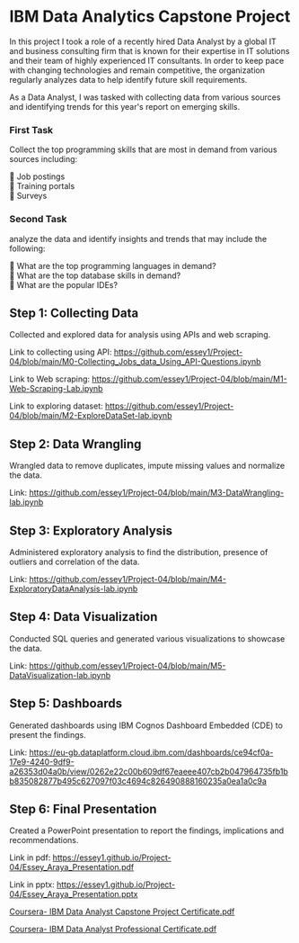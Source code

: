# IBM Data Analytics Capstone Project

In this project I took a role of a recently hired Data Analyst by a global IT and business consulting firm that is known for their expertise in IT solutions and their team of highly experienced IT consultants. In order to keep pace with changing technologies and remain competitive, the organization regularly analyzes data to help identify future skill requirements.

As a Data Analyst, I was tasked with collecting data from various sources and identifying trends for this year's report on emerging skills. 

### First Task

Collect the top programming skills that are most in demand from various sources including:

	Job postings <br />
	Training portals <br />
	Surveys <br />

### Second Task

analyze the data and identify insights and trends that may include the following:

	What are the top programming languages in demand? <br />
	What are the top database skills in demand? <br />
	What are the popular IDEs? <br />

## Step 1: Collecting Data
Collected and explored data for analysis using APIs and web scraping.

Link to collecting using API: https://github.com/essey1/Project-04/blob/main/M0-Collecting_Jobs_data_Using_API-Questions.ipynb

Link to Web scraping: https://github.com/essey1/Project-04/blob/main/M1-Web-Scraping-Lab.ipynb

Link to exploring dataset: https://github.com/essey1/Project-04/blob/main/M2-ExploreDataSet-lab.ipynb

## Step 2: Data Wrangling
Wrangled data to remove duplicates, impute missing values and normalize the data.

Link: https://github.com/essey1/Project-04/blob/main/M3-DataWrangling-lab.ipynb

## Step 3: Exploratory Analysis
Administered exploratory analysis to find the distribution, presence of outliers and correlation of the data.

Link: https://github.com/essey1/Project-04/blob/main/M4-ExploratoryDataAnalysis-lab.ipynb

## Step 4: Data Visualization
Conducted SQL queries and generated various visualizations to showcase the data.

Link: https://github.com/essey1/Project-04/blob/main/M5-DataVisualization-lab.ipynb

## Step 5: Dashboards
Generated dashboards using IBM Cognos Dashboard Embedded (CDE) to present the findings.

Link: https://eu-gb.dataplatform.cloud.ibm.com/dashboards/ce94cf0a-17e9-4240-9df9-a26353d04a0b/view/0262e22c00b609df67eaeee407cb2b047964735fb1bb835082877b495c627097f03c4694c826490888160235a0ea1a0c9a

## Step 6: Final Presentation
Created a PowerPoint presentation to report the findings, implications and recommendations.

Link in pdf: https://essey1.github.io/Project-04/Essey_Araya_Presentation.pdf

Link in pptx: https://essey1.github.io/Project-04/Essey_Araya_Presentation.pptx


[Coursera- IBM Data Analyst Capstone Project Certificate.pdf](https://github.com/essey1/Project-04/files/9592493/Coursera-.IBM.Data.Analyst.Capstone.Project.Certificate.pdf)

[Coursera- IBM Data Analyst Professional Certificate.pdf](https://github.com/essey1/Project-04/files/9592492/Coursera-.IBM.Data.Analyst.Professional.Certificate.pdf)




